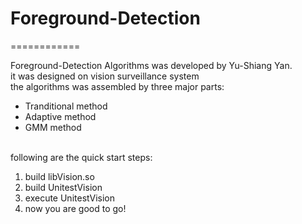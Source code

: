# Foreground-Detection 
============

Foreground-Detection Algorithms was developed by Yu-Shiang Yan.<br>
it was designed on vision surveillance system<br>
the algorithms was assembled by three major parts:
<ul>
  <li>Tranditional method</li>
  
  <li>Adaptive method</li>
  
  <li>GMM method</li>

</ul> 
<br>
following are the quick start steps:
<ol>
  <li>build libVision.so </li>
  <li>build UnitestVision</li>
  <li>execute UnitestVision</li>
  <li>now you are good to go!</li>
</ol> 	
<br>

